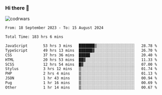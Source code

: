 ### Hi there 👋


![codrwars](https://www.codewars.com/users/rsschool_c9af20f58c35c696/badges/micro) 

<!--START_SECTION:waka-->

```txt
From: 18 September 2023 - To: 15 August 2024

Total Time: 183 hrs 6 mins

JavaScript       53 hrs 3 mins   ███████▒░░░░░░░░░░░░░░░░░   28.78 %
TypeScript       49 hrs 13 mins  ██████▓░░░░░░░░░░░░░░░░░░   26.70 %
CSS              37 hrs 36 mins  █████░░░░░░░░░░░░░░░░░░░░   20.40 %
HTML             20 hrs 53 mins  ██▓░░░░░░░░░░░░░░░░░░░░░░   11.33 %
SCSS             12 hrs 54 mins  █▓░░░░░░░░░░░░░░░░░░░░░░░   07.00 %
Stylus           3 hrs 12 mins   ▒░░░░░░░░░░░░░░░░░░░░░░░░   01.74 %
PHP              2 hrs 4 mins    ▒░░░░░░░░░░░░░░░░░░░░░░░░   01.13 %
JSON             1 hr 43 mins    ▒░░░░░░░░░░░░░░░░░░░░░░░░   00.94 %
Pug              1 hr 16 mins    ▒░░░░░░░░░░░░░░░░░░░░░░░░   00.69 %
Other            1 hr 14 mins    ▒░░░░░░░░░░░░░░░░░░░░░░░░   00.67 %
```

<!--END_SECTION:waka-->
